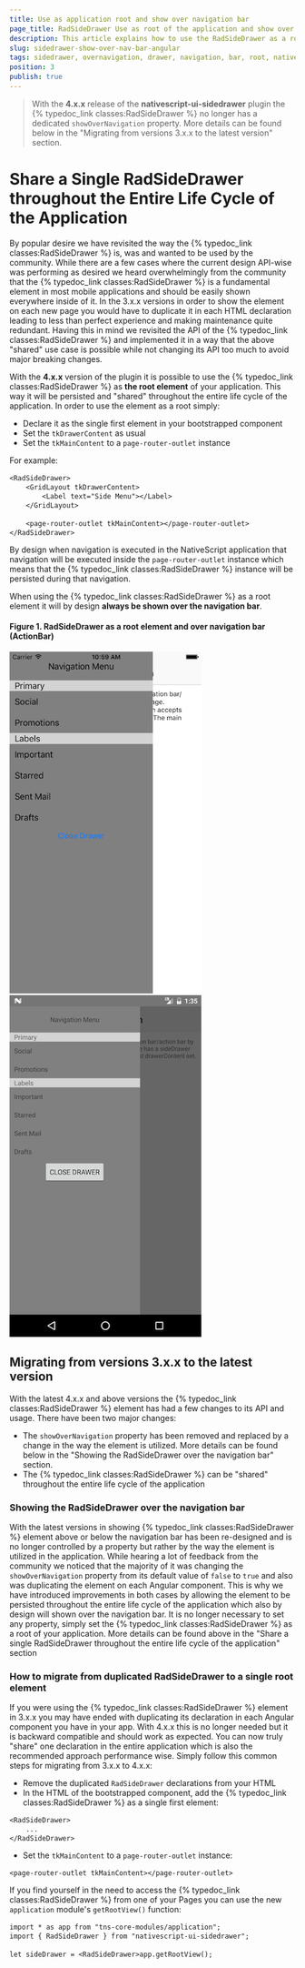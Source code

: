 ```yaml
---
title: Use as application root and show over navigation bar
page_title: RadSideDrawer Use as root of the application and show over navigation bar | Progress NativeScript UI Documentation
description: This article explains how to use the RadSideDrawer as a root of the application making it appear over the navigation bar.
slug: sidedrawer-show-over-nav-bar-angular
tags: sidedrawer, overnavigation, drawer, navigation, bar, root, nativescript, professional, ui
position: 3
publish: true
---
```


> With the **4.x.x** release of the **nativescript-ui-sidedrawer** plugin the {% typedoc_link classes:RadSideDrawer %} no longer has a dedicated `showOverNavigation` property. More details can be found below in the "Migrating from versions 3.x.x to the latest version" section.

# Share a Single RadSideDrawer throughout the Entire Life Cycle of the Application

By popular desire we have revisited the way the {% typedoc_link classes:RadSideDrawer %} is, was and wanted to be used by the community. While there are a few cases where the current design API-wise was performing as desired we heard overwhelmingly from the community that the {% typedoc_link classes:RadSideDrawer %} is a fundamental element in most mobile applications and should be easily shown everywhere inside of it. In the 3.x.x versions in order to show the element on each new page you would have to duplicate it in each HTML declaration leading to less than perfect experience and making maintenance quite redundant. Having this in mind we revisited the API of the {% typedoc_link classes:RadSideDrawer %} and implemented it in a way that the above "shared" use case is possible while not changing its API too much to avoid major breaking changes. 

With the **4.x.x** version of the plugin it is possible to use the {% typedoc_link classes:RadSideDrawer %} as **the root element** of your application. This way it will be persisted and "shared" throughout the entire life cycle of the application. In order to use the element as a root simply:

- Declare it as the single first element in your bootstrapped component
- Set the `tkDrawerContent` as usual
- Set the `tkMainContent` to a `page-router-outlet` instance

For example:

```
<RadSideDrawer>
    <GridLayout tkDrawerContent>
        <Label text="Side Menu"></Label>
    </GridLayout>

    <page-router-outlet tkMainContent></page-router-outlet>
</RadSideDrawer>
```

By design when navigation is executed in the NativeScript application that navigation will be executed inside the `page-router-outlet` instance which means that the {% typedoc_link classes:RadSideDrawer %} instance will be persisted during that navigation.

When using the {% typedoc_link classes:RadSideDrawer %} as a root element it will by design **always be shown over the navigation bar**. 

#### Figure 1. RadSideDrawer as a root element and over navigation bar (ActionBar)
![NativeScriptUI-Getting-Started-iOS](../../img/ns_ui/drawer-over-nav-ios.png "RadSideDrawer in iOS") ![NativeScriptUI-Getting-Started-Android](../../img/ns_ui/drawer-over-nav-android.png "RadSideDrawer in Android") 

## Migrating from versions 3.x.x to the latest version

With the latest 4.x.x and above versions the {% typedoc_link classes:RadSideDrawer %} element has had a few changes to its API and usage. There have been two major changes:
- The `showOverNavigation` property has been removed and replaced by a change in the way the element is utilized. More details can be found below in the "Showing the RadSideDrawer over the navigation bar" section. 
- The {% typedoc_link classes:RadSideDrawer %} can be "shared" throughout the entire life cycle of the application

### Showing the RadSideDrawer over the navigation bar 

With the latest versions in showing {% typedoc_link classes:RadSideDrawer %} element above or below the navigation bar has been re-designed and is no longer controlled by a property but rather by the way the element is utilized in the application. While hearing a lot of feedback from the community we noticed that the majority of it was changing the `showOverNavigation` property from its default value of `false` to `true` and also was duplicating the element on each Angular component. This is why we have introduced improvements in both cases by allowing the element to be persisted throughout the entire life cycle of the application which also by design will shown over the navigation bar. It is no longer necessary to set any property, simply set the {% typedoc_link classes:RadSideDrawer %} as a root of your application. More details can be found above in the "Share a single RadSideDrawer throughout the entire life cycle of the application" section

### How to migrate from duplicated RadSideDrawer to a single root element
If you were using the {% typedoc_link classes:RadSideDrawer %} element in 3.x.x you may have ended with duplicating its declaration in each Angular component you have in your app. With 4.x.x this is no longer needed but it is backward compatible and should work as expected. You can now truly "share" one declaration in the entire application which is also the recommended approach performance wise. Simply follow this common steps for migrating from 3.x.x to 4.x.x:
- Remove the duplicated `RadSideDrawer` declarations from your HTML
- In the HTML of the bootstrapped component, add the {% typedoc_link classes:RadSideDrawer %} as a single first element:

```
<RadSideDrawer>
    ...
</RadSideDrawer>
```

- Set the `tkMainContent` to a `page-router-outlet` instance:

```
<page-router-outlet tkMainContent></page-router-outlet>
```

If you find yourself in the need to access the {% typedoc_link classes:RadSideDrawer %} from one of your Pages you can use the new `application` module's `getRootView()` function:

```
import * as app from "tns-core-modules/application";
import { RadSideDrawer } from "nativescript-ui-sidedrawer";

let sideDrawer = <RadSideDrawer>app.getRootView();
```